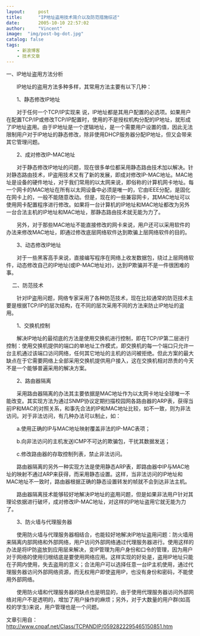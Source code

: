 ```yaml
---
layout:     post
title:      "IP地址盗用技术简介以及防范措施综述"
date:       2005-10-10 22:57:02
author:     "Vincent"
image:  "img/post-bg-dot.jpg"
catalog: false
tags:
    - 新浪博客
    - 技术文章
---
```



一、IP地址盗用方法分析 

　　IP地址的盗用方法多种多样，其常用方法主要有以下几种： 

　　1、静态修改IP地址 

　　对于任何一个TCP/IP实现来 说，IP地址都是其用户配置的必选项。如果用户在配置TCP/IP或修改TCP/IP配置时，使用的不是授权机构分配的IP地址，就形成了IP地址盗用。由于IP地址是一个逻辑地址，是一个需要用户设置的值，因此无法限制用户对于IP地址的静态修改，除非使用DHCP服务器分配IP地址，但又会带来其它管理问题。 

　　2、成对修改IP-MAC地址 

　　对于静态修改IP地址的问题，现在很多单位都采用静态路由技术加以解决。针对静态路由技术，IP盗用技术又有了新的发展，即成对修改IP-MAC地址。MAC地址是设备的硬件地址，对于我们常用的以太网来说，即俗称的计算机网卡地址。每一个网卡的MAC地址在所有以太网设备中必须是唯一的，它由IEEE分配，是固化在网卡上的，一般不能随意改动。但是，现在的一些兼容网卡，其MAC地址可以使用网卡配置程序进行修改。如果将一台计算机的IP地址和MAC地址都改为另外一台合法主机的IP地址和MAC地址，那静态路由技术就无能为力了。 

　　另外，对于那些MAC地址不能直接修改的网卡来说，用户还可以采用软件的办法来修改MAC地址，即通过修改底层网络软件达到欺骗上层网络软件的目的。 

　　3、动态修改IP地址 

　　对于一些黑客高手来说，直接编写程序在网络上收发数据包，绕过上层网络软件，动态修改自己的IP地址(或IP-MAC地址对)，达到IP欺骗并不是一件很困难的事。 

    二、防范技术 

　　针对IP盗用问题，网络专家采用了各种防范技术，现在比较通常的防范技术主要是根据TCP/IP的层次结构，在不同的层次采用不同的方法来防止IP地址的盗用。 

　　1、交换机控制 

　　解决IP地址的最彻底的方法是使用交换机进行控制，即在TCP/IP第二层进行控制：使用交换机提供的端口的单地址工作模式，即交换机的每一个端口只允许一台主机通过该端口访问网络，任何其它地址的主机的访问被拒绝。但此方案的最大缺点在于它需要网络上全部采用交换机提供用户接入，这在交换机相对昂贵的今天不是一个能够普遍采用的解决方案。 

　　2、路由器隔离 

　　采用路由器隔离的办法其主要依据是MAC地址作为以太网卡地址全球唯一不能改变。其实现方法为通过SNMP协议定期扫描校园网各路由器的ARP表，获得当前IP和MAC的对照关系，和事先合法的IP和MAC地址比较，如不一致，则为非法访问。对于非法访问，有几种办法可以制止，如： 

　　a.使用正确的IP与MAC地址映射覆盖非法的IP-MAC表项； 

　　b.向非法访问的主机发送ICMP不可达的欺骗包，干扰其数据发送； 

　　c.修改路由器的存取控制列表，禁止非法访问。 

　　路由器隔离的另外一种实现方法是使用静态ARP表，即路由器中IP与MAC地址的映射不通过ARP来获得，而采用静态设置。这样，当非法访问的IP地址和MAC地址不一致时，路由器根据正确的静态设置转发的帧就不会到达非法主机。 

　　路由器隔离技术能够较好地解决IP地址的盗用问题，但是如果非法用户针对其理论依据进行破坏，成对修改IP-MAC地址，对这样的IP地址盗用它就无能为力了。 

　　3、防火墙与代理服务器 

　　使用防火墙与代理服务器相结合，也能较好地解决IP地址盗用问题：防火墙用来隔离内部网络和外部网络，用户访问外部网络通过代理服务器进行。使用这样的办法是将IP防盗放到应用层来解决，变IP管理为用户身份和口令的管理，因为用户对于网络的使用归根结底是要使用网络应用。这样实现的好处是，盗用IP地址只能在子网内使用，失去盗用的意义；合法用户可以选择任意一台IP主机使用，通过代理服务器访问外部网络资源，而无权用户即使盗用IP，也没有身份和密码，不能使用外部网络。 

　　使用防火墙和代理服务器的缺点也是明显的，由于使用代理服务器访问外部网络对用户不是透明的，增加了用户操作的麻烦；另外，对于大数量的用户群(如高校的学生)来说，用户管理也是一个问题。 

文章引用自：http://www.cnpaf.net/Class/TCPANDIP/0592822295465150851.htm



